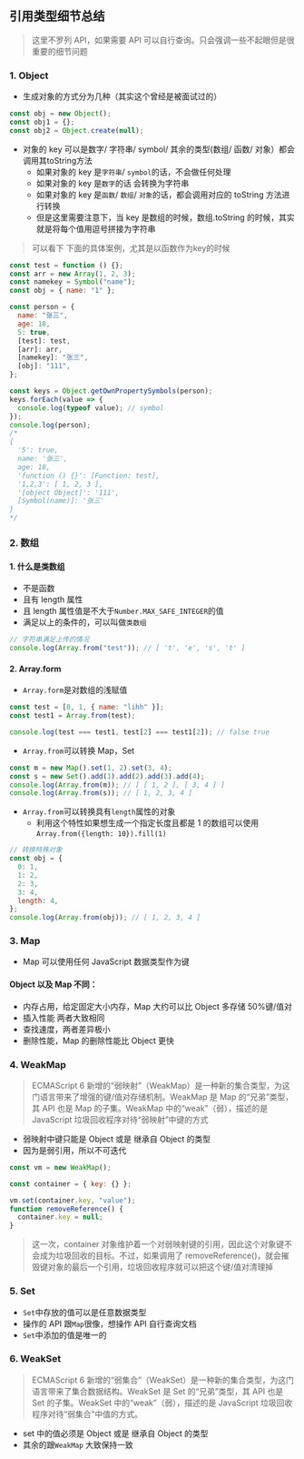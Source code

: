 ## 引用类型细节总结

> 这里不罗列 API，如果需要 API 可以自行查询。只会强调一些不起眼但是很重要的细节问题

### 1. Object

- 生成对象的方式分为几种（其实这个曾经是被面试过的）

```js
const obj = new Object();
const obj1 = {};
const obj2 = Object.create(null);
```

- 对象的 key 可以是数字/ 字符串/ symbol/ 其余的类型(数组/ 函数/ 对象）都会调用其toString方法
  - 如果对象的 key 是`字符串`/ `symbol`的话，不会做任何处理
  - 如果对象的 key 是`数字`的话 会转换为字符串
  - 如果对象的 key 是`函数`/ `数组`/ `对象`的话，都会调用对应的 toString 方法进行转换
  - 但是这里需要注意下，当 key 是数组的时候，数组.toString 的时候，其实就是将每个值用逗号拼接为字符串

>  可以看下 下面的具体案例，尤其是以函数作为key的时候


```js
const test = function () {};
const arr = new Array(1, 2, 3);
const namekey = Symbol("name");
const obj = { name: "1" };

const person = {
  name: "张三",
  age: 18,
  5: true,
  [test]: test,
  [arr]: arr,
  [namekey]: "张三",
  [obj]: "111",
};

const keys = Object.getOwnPropertySymbols(person);
keys.forEach(value => {
  console.log(typeof value); // symbol
});
console.log(person);
/*
{
  '5': true,
  name: '张三',
  age: 18,
  'function () {}': [Function: test],
  '1,2,3': [ 1, 2, 3 ],
  '[object Object]': '111',
  [Symbol(name)]: '张三'
}
*/
```

### 2. 数组

#### 1. 什么是类数组

- 不是函数
- 且有 length 属性
- 且 length 属性值是不大于`Number.MAX_SAFE_INTEGER`的值
- 满足以上的条件的，可以叫做`类数组`

```js
// 字符串满足上传的情况
console.log(Array.from("test")); // [ 't', 'e', 's', 't' ]
```

#### 2. Array.form

- `Array.form`是对数组的浅赋值

```js
const test = [0, 1, { name: "lihh" }];
const test1 = Array.from(test);

console.log(test === test1, test[2] === test1[2]); // false true
```

- `Array.from`可以转换 Map，Set

```js
const m = new Map().set(1, 2).set(3, 4);
const s = new Set().add(1).add(2).add(3).add(4);
console.log(Array.from(m)); // [ [ 1, 2 ], [ 3, 4 ] ]
console.log(Array.from(s)); // [ 1, 2, 3, 4 ]
```

- `Array.from`可以转换具有`length`属性的对象
  - 利用这个特性如果想生成一个指定长度且都是 1 的数组可以使用`Array.from({length: 10}).fill(1)`

```js
// 转换特殊对象
const obj = {
  0: 1,
  1: 2,
  2: 3,
  3: 4,
  length: 4,
};
console.log(Array.from(obj)); // [ 1, 2, 3, 4 ]
```

### 3. Map

- Map 可以使用任何 JavaScript 数据类型作为键

#### Object 以及 Map 不同：

- 内存占用，给定固定大小内存，Map 大约可以比 Object 多存储 50%键/值对
- 插入性能 两者大致相同
- 查找速度，两者差异极小
- 删除性能，Map 的删除性能比 Object 更快

### 4. WeakMap

> ECMAScript 6 新增的“弱映射”（WeakMap）是一种新的集合类型，为这门语言带来了增强的键/值对存储机制。WeakMap 是 Map 的“兄弟”类型，其 API 也是 Map 的子集。WeakMap 中的“weak”（弱），描述的是 JavaScript 垃圾回收程序对待“弱映射”中键的方式

- 弱映射中键只能是 Object 或是 继承自 Object 的类型
- 因为是弱引用，所以不可迭代

```js
const vm = new WeakMap();

const container = { key: {} };

vm.set(container.key, "value");
function removeReference() {
  container.key = null;
}
```

> 这一次，container 对象维护着一个对弱映射键的引用，因此这个对象键不会成为垃圾回收的目标。不过，如果调用了 removeReference()，就会摧毁键对象的最后一个引用，垃圾回收程序就可以把这个键/值对清理掉

### 5. Set

- `Set`中存放的值可以是任意数据类型
- 操作的 API 跟`Map`很像，想操作 API 自行查询文档
- `Set`中添加的值是唯一的

### 6. WeakSet

> ECMAScript 6 新增的“弱集合”（WeakSet）是一种新的集合类型，为这门语言带来了集合数据结构。WeakSet 是 Set 的“兄弟”类型，其 API 也是 Set 的子集。WeakSet 中的“weak”（弱），描述的是 JavaScript 垃圾回收程序对待“弱集合”中值的方式。

- set 中的值必须是 Object 或是 继承自 Object 的类型
- 其余的跟`WeakMap` 大致保持一致
